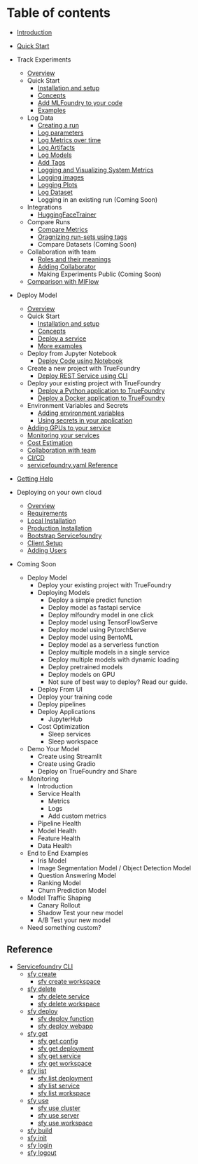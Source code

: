 # Table of contents

* [Introduction](introduction.md)
* [Quick Start](quick-start.md)
* Track Experiments
  * [Overview](experiment-tracking/overview.md)
  * Quick Start
    * [Installation and setup](experiment-tracking/getting-started/setup.md)
    * [Concepts](experiment-tracking/getting-started/concepts.md)
    * [Add MLFoundry to your code](experiment-tracking/getting-started/add-mlfoundry-to-code.md)
    * [Examples](experiment-tracking/getting-started/examples.md)
  * Log Data
    * [Creating a run](experiment-tracking/log-data/create-run.md) 
    * [Log parameters](experiment-tracking/log-data/log-params.md)
    * [Log Metrics over time](experiment-tracking/log-data/log-metrics.md)
    * [Log Artifacts](experiment-tracking/log-data/log-artifacts.md)
    * [Log Models](experiment-tracking/log-data/log-models.md)
    * [Add Tags](experiment-tracking/log-data/add-tags.md)
    * [Logging and Visualizing System Metrics](experiment-tracking/log-data/system-metrics.md)
    * [Logging images](experiment-tracking/log-data/log-image.md)
    * [Logging Plots](experiment-tracking/log-data/log-plots.md)
    * [Log Dataset](experiment-tracking/log-data/log-dataset.md)
    * Logging in an existing run (Coming Soon) 
  * Integrations
    * [HuggingFaceTrainer](experiment-tracking/integrations/hf-trainer.md)
  * Compare Runs
    * [Compare Metrics](experiment-tracking/compare-runs/compare-metrics.md)
    * [Oragnizing run-sets using tags](experiment-tracking/compare-runs/compare-with-tags.md)
    * Compare Datasets (Coming Soon)
  * Collaboration with team
    * [Roles and their meanings](experiment-tracking/collaboration/roles.md)
    * [Adding Collaborator](experiment-tracking/collaboration/add-collaborator.md)
    * Making Experiments Public (Coming Soon)
  * [Comparison with MlFlow](experiment-tracking/comparison-mlflow.md)

* Deploy Model
  * [Overview](deployment/README.md)
  * Quick Start
    * [Installation and setup](deployment/quickstart/install-and-workspace.md)
    * [Concepts](deployment/concepts.md)
    * [Deploy a service](deployment/quickstart/fastapi-quickstart.md)
    * [More examples](deployment/quickstart/more-examples.md)
  * Deploy from Jupyter Notebook
    * [Deploy Code using Notebook](deployment/quickstart/notebook-quickstart.md)
  * Create a new project with TrueFoundry
    * [Deploy REST Service using CLI](deployment/new-project.md)
  * Deploy your existing project with TrueFoundry
    * [Deploy a Python application to TrueFoundry](./deployment/deploy-project/python.md)
    * [Deploy a Docker application to TrueFoundry](./deployment/deploy-project/docker.md)
  * Environment Variables and Secrets
    * [Adding environment variables](deployment/advance_examples/adding-env-vars.md)
    * [Using secrets in your application](deployment/advance_examples/secret-env-vars.md)
  * [Adding GPUs to your service](deployment/advance_examples/adding-gpus.md)
  * [Monitoring your services](./deployment/monitoring.md)
  * [Cost Estimation](./deployment/costing/cost-estimation.md)
  * [Collaboration with team](deployment/collab.md)
  * [CI/CD](./deployment/advance_examples/ci-pipeline-integration.md)
  * [servicefoundry.yaml Reference](deployment/servicefoundry.yaml.md)
* [Getting Help](getting-help.md)
* Deploying on your own cloud
  * [Overview](deploy-on-own-cloud/overview.md)
  * [Requirements](deploy-on-own-cloud/requirements.md)
  * [Local Installation](deploy-on-own-cloud/local-installation.md)
  * [Production Installation](deploy-on-own-cloud/production-installation.md)
  * [Bootstrap Servicefoundry](deploy-on-own-cloud/servicefoundry-bootstrap.md)
  * [Client Setup](deploy-on-own-cloud/client-setup.md)
  * [Adding Users](deploy-on-own-cloud/add-users.md)
* Coming Soon
  * Deploy Model
    * Deploy your existing project with TrueFoundry
    * Deploying Models
      * Deploy a simple predict function
      * Deploy model as fastapi service
      * Deploy mlfoundry model in one click
      * Deploy model using TensorFlowServe
      * Deploy model using PytorchServe
      * Deploy model using BentoML
      * Deploy model as a serverless function
      * Deploy multiple models in a single service
      * Deploy multiple models with dynamic loading
      * Deploy pretrained models
      * Deploy models on GPU
      * Not sure of best way to deploy? Read our guide.
    * Deploy From UI
    * Deploy your training code
    * Deploy pipelines
    * Deploy Applications
      * JupyterHub
    * Cost Optimization
      * Sleep services
      * Sleep workspace
  * Demo Your Model
    * Create using Streamlit
    * Create using Gradio
    * Deploy on TrueFoundry and Share
  * Monitoring
    * Introduction
    * Service Health
      * Metrics
      * Logs 
      * Add custom metrics
    * Pipeline Health
    * Model Health
    * Feature Health
    * Data Health
  * End to End Examples
    * Iris Model
    * Image Segmentation Model / Object Detection Model
    * Question Answering Model
    * Ranking Model
    * Churn Prediction Model
  * Model Traffic Shaping
    * Canary Rollout
    * Shadow Test your new model
    * A/B Test your new model
  * Need something custom?

## Reference
* [Servicefoundry CLI](deployment/reference/cli/README.md)
  * [sfy create](deployment/reference/cli/sfy-create/README.md)
    * [sfy create workspace](deployment/reference/cli/sfy-create/sfy-create-workspace.md)
  * [sfy delete](deployment/reference/cli/sfy-delete/README.md)
    * [sfy delete service](deployment/reference/cli/sfy-delete/sfy-delete-service.md)
    * [sfy delete workspace](deployment/reference/cli/sfy-delete/sfy-delete-workspace.md)
  * [sfy deploy](deployment/reference/cli/sfy-deploy/README.md)
    * [sfy deploy function](deployment/reference/cli/sfy-deploy/sfy-deploy-function.md)
    * [sfy deploy webapp](deployment/reference/cli/sfy-deploy/sfy-deploy-webapp.md)
  * [sfy get](deployment/reference/cli/sfy-get/README.md)
    * [sfy get config](deployment/reference/cli/sfy-get/sfy-get-config.md)
    * [sfy get deployment](deployment/reference/cli/sfy-get/sfy-get-deployment.md)
    * [sfy get service](deployment/reference/cli/sfy-get/sfy-get-service.md)
    * [sfy get workspace](deployment/reference/cli/sfy-get/sfy-get-workspace.md)
  * [sfy list](deployment/reference/cli/sfy-list/README.md)
    * [sfy list deployment](deployment/reference/cli/sfy-list/sfy-list-deployment.md)
    * [sfy list service](deployment/reference/cli/sfy-list/sfy-list-service.md)
    * [sfy list workspace](deployment/reference/cli/sfy-list/sfy-list-workspace.md)
  * [sfy use](deployment/reference/cli/sfy-use/README.md)
    * [sfy use cluster](deployment/reference/cli/sfy-use/sfy-use-cluster.md)
    * [sfy use server](deployment/reference/cli/sfy-use/sfy-use-server.md)
    * [sfy use workspace](deployment/reference/cli/sfy-use/sfy-use-workspace.md)
  * [sfy build](deployment/reference/cli/sfy-build.md)
  * [sfy init](deployment/reference/cli/sfy-init.md)
  * [sfy login](deployment/reference/cli/sfy-login.md)
  * [sfy logout](deployment/reference/cli/sfy-logout.md)
